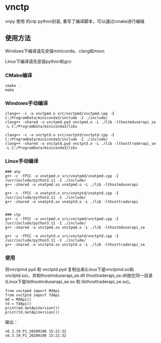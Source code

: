 # vnctp
vnpy 使用 的ctp python封装, 重写了编译脚本，可以通过cmake进行编辑

## 使用方法

Windows下编译请先安装miniconda、clang和msvc

Linux下编译请先安装python和gcc

### CMake编译

``` 
cmake .
make
```

### Windows手动编译

``` 
clang++ -c -o vnctpmd.o src/vnctpmd/vnctpmd.cpp -I C:/ProgramData/miniconda3/include -I ./include/
clang++ -shared -o vnctpmd.pyd vnctpmd.o -L ./lib -lthostmduserapi_se -L C:/ProgramData/miniconda3/libs

clang++ -c -o vnctptd.o src/vnctptd/vnctptd.cpp -I C:/ProgramData/miniconda3/include -I ./include/
clang++ -shared -o vnctptd.pyd vnctptd.o -L ./lib -lthosttraderapi_se -L C:/ProgramData/miniconda3/libs

```

### Linux手动编译

``` 
### atp
g++ -c -fPIC -o vnatpmd.o src/vnatpmd/vnatpmd.cpp -I /usr/include/python3.11 -I ./include/
g++ -shared -o vnatpmd.so vnatpmd.o -L ./lib -lthostmduserapi

g++ -c -fPIC -o vnatptd.o src/vnatptd/vnatptd.cpp -I /usr/include/python3.11 -I ./include/
g++ -shared -o vnatptd.so vnatptd.o -L ./lib -lthosttraderapi


### ctp
g++ -c -fPIC -o vnctpmd.o src/vnctpmd/vnctpmd.cpp -I /usr/include/python3.11 -I ./include/
g++ -shared -o vnctpmd.so vnctpmd.o -L ./lib -lthostmduserapi_se

g++ -c -fPIC -o vnctptd.o src/vnctptd/vnctptd.cpp -I /usr/include/python3.11 -I ./include/
g++ -shared -o vnctptd.so vnctptd.o -L ./lib -lthosttraderapi_se

```
### 使用

将vnctpmd.pyd 和 vnctptd.pyd 复制出来(Linux下是vnctpmd.so和vnctptd.so)，并和thostmduserapi_se.dll thosttraderapi_se.dll放在同一目录(Linux下是libthostmduserapi_se.so 和 libthosttraderapi_se.so)。

```
from vnctpmd import MdApi
from vnctptd import TdApi
md = MdApi()
td = TdApi()
print(md.GetApiVersion())
print(td.GetApiVersion())
```

输出：

```
v6.3.19_P1_20200106 15:21:32
v6.3.19_P1_20200106 15:21:32
```
